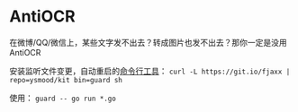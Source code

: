 # AntiOCR

在微博/QQ/微信上，某些文字发不出去？转成图片也发不出去？那你一定是没用 AntiOCR

安装监听文件变更，自动重启的[命令行工具](https://github.com/ysmood/kit)：
`curl -L https://git.io/fjaxx | repo=ysmood/kit bin=guard sh`

使用：
`guard -- go run *.go `
